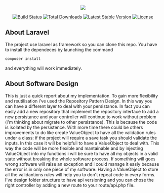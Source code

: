 <p align="center"><img src="https://laravel.com/assets/img/components/logo-laravel.svg"></p>

<p align="center">
<a href="https://travis-ci.org/laravel/framework"><img src="https://travis-ci.org/laravel/framework.svg" alt="Build Status"></a>
<a href="https://packagist.org/packages/laravel/framework"><img src="https://poser.pugx.org/laravel/framework/d/total.svg" alt="Total Downloads"></a>
<a href="https://packagist.org/packages/laravel/framework"><img src="https://poser.pugx.org/laravel/framework/v/stable.svg" alt="Latest Stable Version"></a>
<a href="https://packagist.org/packages/laravel/framework"><img src="https://poser.pugx.org/laravel/framework/license.svg" alt="License"></a>
</p>

## About Laravel

The project use laravel as framework so you can clone this repo. You have to install the dependeces by launching the command
```sh
composer install
```
and everything will work immediately.

## About Software Design
This is just a quick report about my implementation.
To gain more flexibility and reutilisation i've used the Repository Pattern Design. In this way you can have a different layer to deal with your persistance. In fact you can easly add a new repository that implement the repository interface to add a new persistance and your controller will continue to work without problem  (i'm thinking about migrate to other persistance). This is because the code is isolated by the persistence.
With more time there could be others improvements to do like create ValueObject to have all the validation rules under a class: if the project will require a save task you should validate the inputs. In this case it will be helpfull to have a ValueObject to deal with. This way the code will be more flexible and mantainable and by injecting ValueObject into my functions i will be sure to have all my objects in a valid state without breaking the whole software process. If something will goes wrong software will raise an exception and i could manage it easly because the error is in only one piece of my software. Having a ValueObject to store all the validantions rules will help you to don't repeat code in every forms.
I've design folder structure to have api versioning and you can chose the right controller by adding a new route to your route/api.php file.


